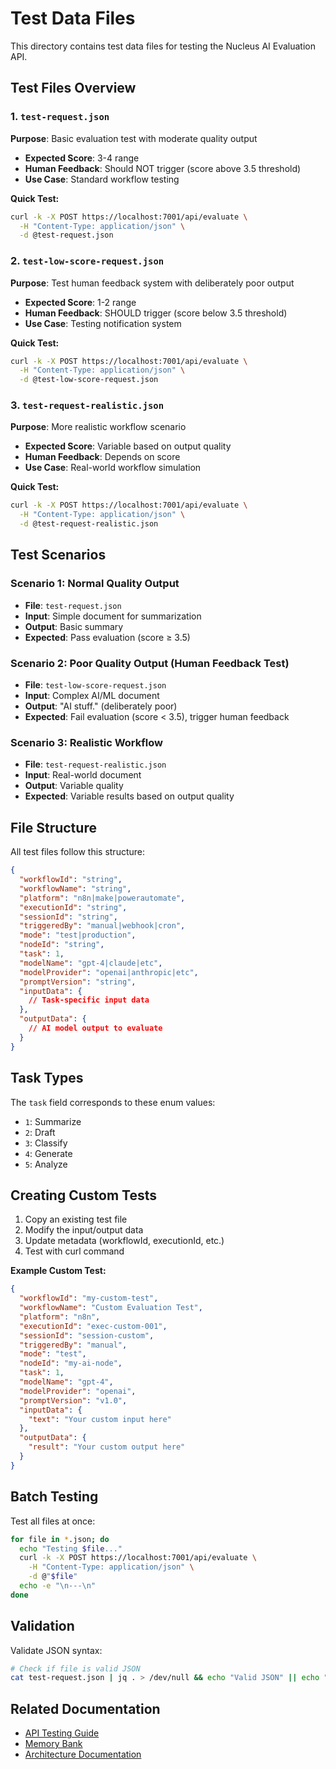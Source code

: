 # Test Data Files

This directory contains test data files for testing the Nucleus AI Evaluation API.

## Test Files Overview

### 1. `test-request.json`
**Purpose**: Basic evaluation test with moderate quality output
- **Expected Score**: 3-4 range
- **Human Feedback**: Should NOT trigger (score above 3.5 threshold)
- **Use Case**: Standard workflow testing

**Quick Test:**
```bash
curl -k -X POST https://localhost:7001/api/evaluate \
  -H "Content-Type: application/json" \
  -d @test-request.json
```

### 2. `test-low-score-request.json`
**Purpose**: Test human feedback system with deliberately poor output
- **Expected Score**: 1-2 range
- **Human Feedback**: SHOULD trigger (score below 3.5 threshold)
- **Use Case**: Testing notification system

**Quick Test:**
```bash
curl -k -X POST https://localhost:7001/api/evaluate \
  -H "Content-Type: application/json" \
  -d @test-low-score-request.json
```

### 3. `test-request-realistic.json`
**Purpose**: More realistic workflow scenario
- **Expected Score**: Variable based on output quality
- **Human Feedback**: Depends on score
- **Use Case**: Real-world workflow simulation

**Quick Test:**
```bash
curl -k -X POST https://localhost:7001/api/evaluate \
  -H "Content-Type: application/json" \
  -d @test-request-realistic.json
```

## Test Scenarios

### Scenario 1: Normal Quality Output
- **File**: `test-request.json`
- **Input**: Simple document for summarization
- **Output**: Basic summary
- **Expected**: Pass evaluation (score ≥ 3.5)

### Scenario 2: Poor Quality Output (Human Feedback Test)
- **File**: `test-low-score-request.json`
- **Input**: Complex AI/ML document
- **Output**: "AI stuff." (deliberately poor)
- **Expected**: Fail evaluation (score < 3.5), trigger human feedback

### Scenario 3: Realistic Workflow
- **File**: `test-request-realistic.json`
- **Input**: Real-world document
- **Output**: Variable quality
- **Expected**: Variable results based on output quality

## File Structure

All test files follow this structure:

```json
{
  "workflowId": "string",
  "workflowName": "string",
  "platform": "n8n|make|powerautomate",
  "executionId": "string",
  "sessionId": "string",
  "triggeredBy": "manual|webhook|cron",
  "mode": "test|production",
  "nodeId": "string",
  "task": 1,
  "modelName": "gpt-4|claude|etc",
  "modelProvider": "openai|anthropic|etc",
  "promptVersion": "string",
  "inputData": {
    // Task-specific input data
  },
  "outputData": {
    // AI model output to evaluate
  }
}
```

## Task Types

The `task` field corresponds to these enum values:
- `1`: Summarize
- `2`: Draft
- `3`: Classify
- `4`: Generate
- `5`: Analyze

## Creating Custom Tests

1. Copy an existing test file
2. Modify the input/output data
3. Update metadata (workflowId, executionId, etc.)
4. Test with curl command

**Example Custom Test:**
```json
{
  "workflowId": "my-custom-test",
  "workflowName": "Custom Evaluation Test",
  "platform": "n8n",
  "executionId": "exec-custom-001",
  "sessionId": "session-custom",
  "triggeredBy": "manual",
  "mode": "test",
  "nodeId": "my-ai-node",
  "task": 1,
  "modelName": "gpt-4",
  "modelProvider": "openai",
  "promptVersion": "v1.0",
  "inputData": {
    "text": "Your custom input here"
  },
  "outputData": {
    "result": "Your custom output here"
  }
}
```

## Batch Testing

Test all files at once:
```bash
for file in *.json; do
  echo "Testing $file..."
  curl -k -X POST https://localhost:7001/api/evaluate \
    -H "Content-Type: application/json" \
    -d @"$file"
  echo -e "\n---\n"
done
```

## Validation

Validate JSON syntax:
```bash
# Check if file is valid JSON
cat test-request.json | jq . > /dev/null && echo "Valid JSON" || echo "Invalid JSON"
```

## Related Documentation

- [API Testing Guide](../../docs/guides/api-testing-guide.md)
- [Memory Bank](../../memory-bank/)
- [Architecture Documentation](../../docs/architecture.md) 
